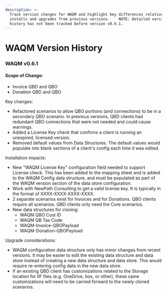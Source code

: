 ```yaml
---
description: >-
  Track version changes for WAQM and highlight key differences relative to new
  installs and upgrades from previous versions.    NOTE: Detailed version
  history has not been tracked before version v0.6.1.
---
```


# WAQM Version History

### WAQM v0.6.1

#### Scope of Change: 

* Invoice QBD and QBO
* Donation QBD and QBO

Key changes:

* Refactored scenarios to allow QBO portions \(and connections\) to be in a secondary QBO scenario.  In previous versions, QBD clients had redundant QBO connections that were not needed and could cause warnings.  
* Added a License Key check that confirms a client is running an unexpired, licensed version.
* Removed default values from Data Structures.  The default values would populate into blank sections of a client's config each time it was edited.

Installation impacts:

* New "WAQM License Key" configuration field needed to support License check.  This has been added to the mapping sheet and is added to the WAQM Config data structure, and must be populated as part of the WAQM version section of the data store configuration.   
* Work with NewPath Consulting to get a valid license key.   It is typically in the format of XXXX-XXXX-XXXX-XXXX.
* 2 separate scenarios exist for Invoices and for Donations.   QBO clients require all scenarios.   QBD clients only need the Core scenarios.
* New data structures for cloning:    
  * WAQM QBO Cust ID
  * WAQM QB Tax Code 
  * WAQM-Invoice-QBOPayload
  * WAQM-Donation-QBOPayload

Upgrade considerations:

* WAQM configuration data structure only has minor changes from recent versions.   It may be easier to edit the existing data structure and data store instead of creating a new data structure and data store.  This would require re-entering config data in the new data store.
* If an existing QBD client has customizations related to the Storage location for IIF files \(e.g. OneDrive, box, or other\), these same customizations will need to be carried forward to the newly cloned scenarios.





